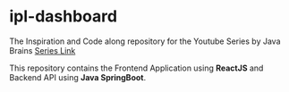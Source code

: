 # ipl-dashboard

The Inspiration and Code along repository for the Youtube Series by Java Brains [Series Link](https://youtu.be/aL1oP4GJR7M)

This repository contains the Frontend Application using **ReactJS** and Backend API using **Java SpringBoot**.


